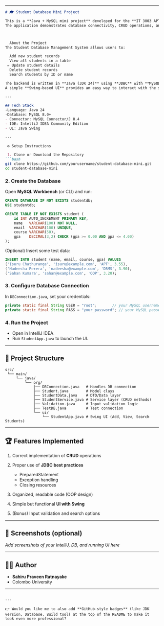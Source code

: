 
---

````markdown
# 🎓 Student Database Mini Project

This is a **Java + MySQL mini project** developed for the **IT 3003 APT module**.  
The application demonstrates database connectivity, CRUD operations, and a simple **UI/UX** built with Swing.



  About the Project
The Student Database Management System allows users to:

  Add new student records  
  View all students in a table  
 ✏ Update student details  
  Delete student records  
  Search students by ID or name  

The backend is written in **Java (JDK 24)** using **JDBC** with **MySQL 8.0** as the database.  
A simple **Swing-based UI** provides an easy way to interact with the system.

---

## Tech Stack
-Language: Java 24  
-Database: MySQL 8.0+  
- Connector: MySQL Connector/J 8.4  
- IDE: IntelliJ IDEA Community Edition  
- UI: Java Swing  

---

 ⚙️ Setup Instructions

 1. Clone or Download the Repository
```bash
git clone https://github.com/yourusername/student-database-mini.git
cd student-database-mini
````

### 2. Create the Database

Open **MySQL Workbench** (or CLI) and run:

```sql
CREATE DATABASE IF NOT EXISTS studentdb;
USE studentdb;

CREATE TABLE IF NOT EXISTS student (
    id INT AUTO_INCREMENT PRIMARY KEY,
    name   VARCHAR(100) NOT NULL,
    email  VARCHAR(100) UNIQUE,
    course VARCHAR(50),
    gpa    DECIMAL(3,2) CHECK (gpa >= 0.00 AND gpa <= 4.00)
);
```

(Optional) Insert some test data:

```sql
INSERT INTO student (name, email, course, gpa) VALUES
('Isuru Chathuranga', 'isuru@example.com', 'APT', 3.55),
('Nadeesha Perera', 'nadeesha@example.com', 'DBMS', 3.90),
('Sahan Kumara', 'sahan@example.com', 'OOP', 3.20);
```

### 3. Configure Database Connection

In `DBConnection.java`, set your credentials:

```java
private static final String USER = "root";       // your MySQL username
private static final String PASS = "your_password"; // your MySQL password
```

### 4. Run the Project

* Open in IntelliJ IDEA.
* Run `StudentApp.java` to launch the UI.

---

## 📂 Project Structure

```
src/
 └── main/
     └── java/
         └── org/
             ├── DBConnection.java   # Handles DB connection
             ├── Student.java        # Model class
             ├── StudentData.java    # DTO/Data layer
             ├── StudentService.java # Service layer (CRUD methods)
             ├── Validation.java     # Input validation logic
             ├── TestDB.java         # Test connection
             └── ui/
                 └── StudentApp.java # Swing UI (Add, View, Search Students)
```

---

## 🏆 Features Implemented

1. Correct implementation of **CRUD** operations
2. Proper use of **JDBC best practices**

   * PreparedStatement
   * Exception handling
   * Closing resources
3. Organized, readable code (OOP design)
4. Simple but functional **UI with Swing**
5. (Bonus) Input validation and search options

---

## 📸 Screenshots (optional)

*Add screenshots of your IntelliJ, DB, and running UI here*

---

## 👨‍💻 Author

* **Sahiru Praveen Ratnayake**
* Colombo University

---

```

---

👉 Would you like me to also add **GitHub-style badges** (like JDK version, Database, Build tool) at the top of the README to make it look even more professional?
```
